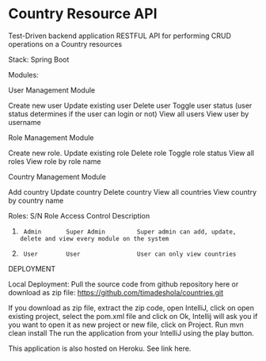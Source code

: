 # Country Resource API
Test-Driven backend application RESTFUL API for performing CRUD operations on a Country resources

Stack: Spring Boot

Modules:

User Management Module

Create new user
Update existing user
Delete user
Toggle user status (user status determines if the user can login or not)
View all users
View user by username

Role Management Module

Create new role.
Update existing role
Delete role
Toggle role status
View all roles
View role by role name

Country Management Module

Add country
Update country
Delete country
View all countries
View country by country name


Roles: 
S/N	    Role	    Access Control      Description

1.      Admin	    Super Admin         Super admin can add, update, delete and view every module on the system
2.      User	    User                User can only view countries

DEPLOYMENT

Local Deployment:
Pull the source code from github repository here or download as zip file: https://github.com/timadeshola/countries.git

If you download as zip file, extract the zip code, open IntelliJ, click on open existing project, select the pom.xml file 
and click on Ok, Intellij will ask you if you want to open it as new project or new file, click on Project.
Run mvn clean install
The run the application from your IntelliJ using the play button.

This application is also hosted on Heroku.
See link here.



